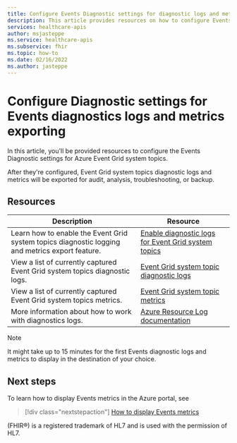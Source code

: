 ```yaml
---
title: Configure Events Diagnostic settings for diagnostic logs and metrics export - Azure Health Data Services
description: This article provides resources on how to configure Events Diagnostic settings for diagnostic logs and metrics exporting.
services: healthcare-apis
author: msjasteppe
ms.service: healthcare-apis
ms.subservice: fhir
ms.topic: how-to
ms.date: 02/16/2022
ms.author: jasteppe
---
```


# Configure Diagnostic settings for Events diagnostics logs and metrics exporting

In this article, you'll be provided resources to configure the Events Diagnostic settings for Azure Event Grid system topics. 

After they're configured, Event Grid system topics diagnostic logs and metrics will be exported for audit, analysis, troubleshooting, or backup.

## Resources

|Description|Resource|
|----------------|--------|
|Learn how to enable the Event Grid system topics diagnostic logging and metrics export feature.|[Enable diagnostic logs for Event Grid system topics](../../event-grid/enable-diagnostic-logs-topic.md#enable-diagnostic-logs-for-event-grid-system-topics)|
|View a list of currently captured Event Grid system topics diagnostic logs.|[Event Grid system topic diagnostic logs](../../azure-monitor/essentials/resource-logs-categories.md#microsofteventgridsystemtopics)|
|View a list of currently captured Event Grid system topics metrics.|[Event Grid system topic metrics](../../azure-monitor/essentials/metrics-supported.md#microsofteventgridsystemtopics)| 
|More information about how to work with diagnostics logs.|[Azure Resource Log documentation](../../azure-monitor/essentials/platform-logs-overview.md)|

> [!Note] 
> It might take up to 15 minutes for the first Events diagnostic logs and metrics to display in the destination of your choice.  

## Next steps

To learn how to display Events metrics in the Azure portal, see

>[!div class="nextstepaction"]
>[How to display Events metrics](./events-display-metrics.md)

(FHIR&#174;) is a registered trademark of HL7 and is used with the permission of HL7.
